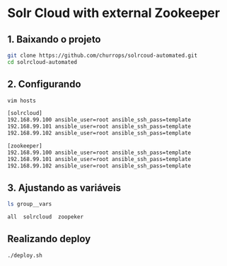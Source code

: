 # Solr Cloud with external Zookeeper

## 1. Baixando o projeto

```sh
git clone https://github.com/churrops/solrcoud-automated.git
cd solrcloud-automated 
```

## 2. Configurando

```sh
vim hosts 

[solrcloud]
192.168.99.100 ansible_user=root ansible_ssh_pass=template
192.168.99.101 ansible_user=root ansible_ssh_pass=template
192.168.99.102 ansible_user=root ansible_ssh_pass=template

[zookeeper]
192.168.99.100 ansible_user=root ansible_ssh_pass=template
192.168.99.101 ansible_user=root ansible_ssh_pass=template
192.168.99.102 ansible_user=root ansible_ssh_pass=template
```

## 3. Ajustando as variáveis


```sh
ls group__vars

all  solrcloud  zoopeker
```

## Realizando deploy

```sh
./deploy.sh
```

